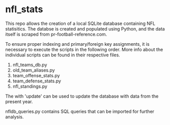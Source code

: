 # nfl_stats
This repo allows the creation of a local SQLite database containing NFL statisitics. The databse is created and populated using Python, and the data itself is scraped from pr-football-reference.com.

To ensure proper indexing and primary/foreign key assignments, it is necessary to execute the scripts in the following order. More info about the individual scripts can be found in their respective files.

1. nfl_teams_db.py
2. old_team_aliases.py
3. team_offense_stats.py
4. team_defense_stats.py
5. nfl_standings.py

The with 'update' can be used to update the database with data from the present year.

nfldb_queries.py contains SQL queries that can be imported for further analysis.
